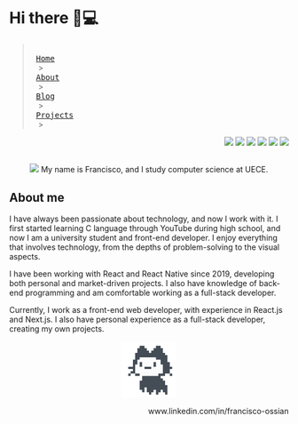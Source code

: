 # Hi there 👋💻 <img width="5px" height="25px" src="https://imgur.com/wuDhMTc.gif"></img>
>  <kbd> <br> [Home](https://www.foln.dev) <br> </kbd> >
>  <kbd> <br> [About](https://www.foln.dev) <br> </kbd> >
>  <kbd> <br> [Blog](https://www.foln.dev/blog) <br> </kbd> >
>  <kbd> <br> [Projects](https://www.foln.dev/#projetos) <br> </kbd> >
<p align="right">
  <img src="https://img.shields.io/badge/CSS3-1572B6?style=for-the-badge&logo=css3&logoColor=white"></img>
  <img src="https://img.shields.io/badge/Node.js-43853D?style=for-the-badge&logo=node.js&logoColor=white"></img>
  <img src="https://img.shields.io/badge/C-00599C?style=for-the-badge&logo=c&logoColor=white"></img>
  <img src="https://img.shields.io/badge/JavaScript-F7DF1E?style=for-the-badge&logo=javascript&logoColor=black"></img>
  <img src="https://img.shields.io/badge/Python-3776AB?style=for-the-badge&logo=python&logoColor=white"></img>
  <img src="https://img.shields.io/badge/HTML5-E34F26?style=for-the-badge&logo=html5&logoColor=white"></img>
</p>

##
<p align="center" contentEditable="true">
  <img width="100px" src="https://media1.tenor.com/images/58725865c95fe20cfc595725fca0d6a3/tenor.gif"></img>
  My name is Francisco, and I study computer science at UECE.
</p>

## About me

I have always been passionate about technology, and now I work with it. I first started learning C language through YouTube during high school, and now I am a university student and front-end developer. I enjoy everything that involves technology, from the depths of problem-solving to the visual aspects.

I have been working with React and React Native since 2019, developing both personal and market-driven projects. I also have knowledge of back-end programming and am comfortable working as a full-stack developer.

Currently, I work as a front-end web developer, with experience in React.js and Next.js. I also have personal experience as a full-stack developer, creating my own projects.

<p align="center" contentEditable="true">
  <img width="100px" src="https://raw.githubusercontent.com/FranciscoOssian/FranciscoOssian/main/mona-loading-default.gif"></img>
</p>
<p align="right" contentEditable="true">
    www.linkedin.com/in/francisco-ossian
</p>
